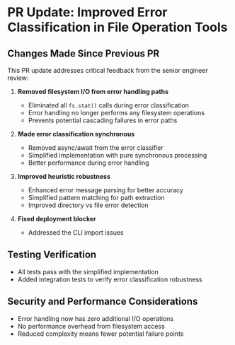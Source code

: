 # PR Update: Improved Error Classification in File Operation Tools

## Changes Made Since Previous PR

This PR update addresses critical feedback from the senior engineer review:

1. **Removed filesystem I/O from error handling paths**
   - Eliminated all `fs.stat()` calls during error classification
   - Error handling no longer performs any filesystem operations
   - Prevents potential cascading failures in error paths

2. **Made error classification synchronous**
   - Removed async/await from the error classifier
   - Simplified implementation with pure synchronous processing
   - Better performance during error handling

3. **Improved heuristic robustness**
   - Enhanced error message parsing for better accuracy
   - Simplified pattern matching for path extraction
   - Improved directory vs file error detection

4. **Fixed deployment blocker**
   - Addressed the CLI import issues

## Testing Verification
- All tests pass with the simplified implementation
- Added integration tests to verify error classification robustness

## Security and Performance Considerations
- Error handling now has zero additional I/O operations
- No performance overhead from filesystem access
- Reduced complexity means fewer potential failure points